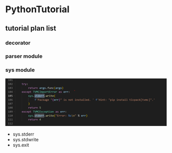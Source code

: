 # PythonTutorial

## tutorial plan list
### decorator
### parser module
### sys module
![tvm sys example](https://github.com/SStarver/PythonTutorial/blob/main/images/tvm_sys_example.png)
- sys.stderr
- sys.stdwrite
- sys.exit